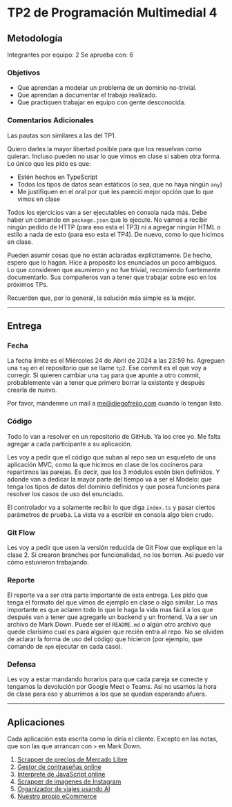 # TP2 de Programación Multimedial 4

## Metodología

Integrantes por equipo: 2
Se aprueba con: 6

### Objetivos

- Que aprendan a modelar un problema de un dominio no-trivial.
- Que aprendan a documentar el trabajo realizado.
- Que practiquen trabajar en equipo con gente desconocida.

### Comentarios Adicionales

Las pautas son similares a las del TP1.

Quiero darles la mayor libertad posible para que los resuelvan como quieran. Incluso pueden no usar lo que vimos en clase si saben otra forma. Lo único que les pido es que:

- Estén hechos en TypeScript
- Todos los tipos de datos sean estáticos (o sea, que no haya ningún `any`)
- Me justifiquen en el oral por qué les pareció mejor opción que lo que vimos en clase

Todos los ejercicios van a ser ejecutables en consola nada más. Debe haber un comando en `package.json` que lo ejecute. No vamos a recibir ningún pedido de HTTP (para eso esta el TP3) ni a agregar ningún HTML o estilo a nada de esto (para eso esta el TP4). De nuevo, como lo que hicimos en clase.

Pueden asumir cosas que no están aclaradas explícitamente. De hecho, espero que lo hagan. Hice a propósito los enunciados un poco ambiguos. Lo que consideren que asumieron y no fue trivial, recomiendo fuertemente documentarlo. Sus compañeros van a tener que trabajar sobre eso en los próximos TPs.

Recuerden que, por lo general, la solución más simple es la mejor.

----

## Entrega

### Fecha

La fecha límite es el Miércoles 24 de Abril de 2024 a las 23:59 hs. Agreguen una `tag` en el repositorio que se llame `tp2`. Ese commit es el que voy a corregir. Si quieren cambiar una `tag` para que apunte a otro commit, probablemente van a tener que primero borrar la existente y después crearla de nuevo.

Por favor, mándenme un mail a <me@diegofreijo.com> cuando lo tengan listo.

### Código

Todo lo van a resolver en un repositorio de GitHub. Ya los cree yo. Me falta agregar a cada participante a su aplicación.

Les voy a pedir que el código que suban al repo sea un esqueleto de una aplicación MVC, como la que hicimos en clase de los cocineros para repartirnos las parejas. Es decir, que los 3 módulos estén bien definidos. Y adonde van a dedicar la mayor parte del tiempo va a ser el Modelo: que tenga los tipos de datos del dominio definidos y que posea funciones para resolver los casos de uso del enunciado.

El controlador va a solamente recibir lo que diga `index.ts` y pasar ciertos parámetros de prueba. La vista va a escribir en consola algo bien crudo.

### Git Flow

Les voy a pedir que usen la versión reducida de Git Flow que explique en la clase 2. Si crearon branches por funcionalidad, no los borren. Así puedo ver cómo estuvieron trabajando.

### Reporte

El reporte va a ser otra parte importante de esta entrega. Les pido que tenga el formato del que vimos de ejemplo en clase o algo similar. Lo mas importante es que aclaren todo lo que le haga la vida mas fácil a los que después van a tener que agregarle un backend y un frontend. Va a ser un archivo de Mark Down. Puede ser el `README.md` o algún otro archivo que quede clarísimo cual es para alguien que recién entra al repo. No se olviden de aclarar la forma de uso del código que hicieron (por ejemplo, que comando de `npm` ejecutar en cada caso).

### Defensa

Les voy a estar mandando horarios para que cada pareja se conecte y tengamos la devolución por Google Meet o Teams. Así no usamos la hora de clase para eso y aburrimos a los que se quedan esperando afuera.

----

## Aplicaciones

Cada aplicación esta escrita como lo diría el cliente. Excepto en las notas, que son las que arrancan con `>` en Mark Down.

1. [Scrapper de precios de Mercado Libre](app1.md)
2. [Gestor de contraseñas online](app2.md)
3. [Interprete de JavaScript online](app3.md)
4. [Scrapper de imagenes de Instagram](app4.md)
5. [Organizador de viajes usando AI](app5.md)
6. [Nuestro propio eCommerce](app6.md)
